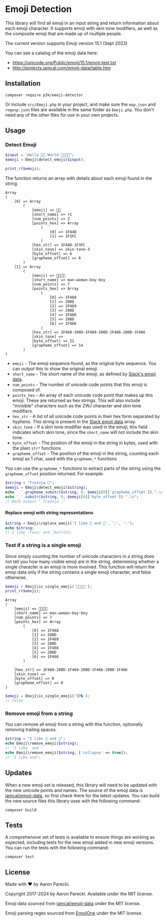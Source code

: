 Emoji Detection
===============

This library will find all emoji in an input string and return information about each emoji character. It supports emoji with skin tone modifiers, as well as the composite emoji that are made up of multiple people.

The current version supports Emoji version 15.1 (Sept 2023)

You can see a catalog of the emoji data here:

* https://unicode.org/Public/emoji/15.1/emoji-test.txt
* http://projects.iamcal.com/emoji-data/table.htm


Installation
------------

```
composer require p3k/emoji-detector
```

Or include `src/Emoji.php` in your project, and make sure the `map.json` and `regexp.json` files are available in the same folder as `Emoji.php`. You don't need any of the other files for use in your own projects.

Usage
-----

### Detect Emoji

```php
$input = "Hello 👍🏼 World 👨‍👩‍👦‍👦";
$emoji = Emoji\detect_emoji($input);

print_r($emoji);
```

The function returns an array with details about each emoji found in the string.

```
Array
(
    [0] => Array
        (
            [emoji] => 👍🏼
            [short_name] => +1
            [num_points] => 2
            [points_hex] => Array
                (
                    [0] => 1F44D
                    [1] => 1F3FC
                )
            [hex_str] => 1F44D-1F3FC
            [skin_tone] => skin-tone-3
            [byte_offset] => 6
            [grapheme_offset] => 6
        )
    [1] => Array
        (
            [emoji] => 👨‍👩‍👦‍👦
            [short_name] => man-woman-boy-boy
            [num_points] => 7
            [points_hex] => Array
                (
                    [0] => 1F468
                    [1] => 200D
                    [2] => 1F469
                    [3] => 200D
                    [4] => 1F466
                    [5] => 200D
                    [6] => 1F466
                )
            [hex_str] => 1F468-200D-1F469-200D-1F466-200D-1F466
            [skin_tone] =>
            [byte_offset] => 21
            [grapheme_offset] => 14
        )
)
```

* `emoji` - The emoji sequence found, as the original byte sequence. You can output this to show the original emoji.
* `short_name` - The short name of the emoji, as defined by [Slack's emoji data](https://github.com/iamcal/emoji-data).
* `num_points` - The number of unicode code points that this emoji is composed of.
* `points_hex` - An array of each unicode code point that makes up this emoji. These are returned as hex strings. This will also include "invisible" characters such as the ZWJ character and skin tone modifiers.
* `hex_str` - A list of all unicode code points in their hex form separated by hyphens. This string is present in the [Slack emoji data](https://github.com/iamcal/emoji-data) array.
* `skin_tone` - If a skin tone modifier was used in the emoji, this field indicates which skin tone, since the `short_name` will not include the skin tone.
* `byte_offset` - The position of the emoji in the string in bytes, used with the plain `str*` functions
* `grapheme_offset` - The position of the emoji in the string, counting each emoji as 1 char, used with the `grapheme_*` functions

You can use the `grapheme_*` functions to extract parts of the string using the `grapheme_offset` position returned. For example:

```php
$string = "Trešnja 🍒";
$emoji = Emoji\detect_emoji($string);
echo '.'.grapheme_substr($string, 0, $emoji[0]['grapheme_offset']).".\n";
echo '.'.substr($string, 0, $emoji[0]['byte_offset']).".\n";
// Both output ".Trešnja ."
```



#### Replace emoji with string representations

```php
$string = Emoji\replace_emoji('I like 🌮 and 🌯', ':', ':');
echo $string;
// I like :taco: and :burrito:
```


### Test if a string is a single emoji

Since simply counting the number of unicode characters in a string does not tell you how many visible emoji are in the string, determining whether a single character is an emoji is more involved. This function will return the emoji data only if the string contains a single emoji character, and false otherwise.

```php
$emoji = Emoji\is_single_emoji('👨‍👩‍👦‍👦');
print_r($emoji);
```

```
Array
(
    [emoji] => 👨‍👩‍👦‍👦
    [short_name] => man-woman-boy-boy
    [num_points] => 7
    [points_hex] => Array
        (
            [0] => 1F468
            [1] => 200D
            [2] => 1F469
            [3] => 200D
            [4] => 1F466
            [5] => 200D
            [6] => 1F466
        )

    [hex_str] => 1F468-200D-1F469-200D-1F466-200D-1F466
    [skin_tone] =>
    [byte_offset] => 0
    [grapheme_offset] => 0
)
```

```php
$emoji = Emoji\is_single_emoji('😻🐈');
// false
```

### Remove emoji from a string

You can remove all emoji from a string with this function, optionally removing trailing spaces.

```php
$string = "I like 🌮 and 🌯";
echo Emoji\remove_emoji($string);
// "I like  and "
echo Emoji\remove_emoji($string, ['collapse' => true]);
// "I like and";
```

Updates
-------

When a new emoji set is released, this library will need to be updated with the new unicode points and names. The source of the emoji data is [iamcal/emoji-data](https://github.com/iamcal/emoji-data), so first check there for the latest updates. You can build the new source files this library uses with the following command:

```
composer build
```


Tests
-----

A comprehensive set of tests is available to ensure things are working as expected, including tests for the new emoji added in new emoji versions. You can run the tests with the following command:

```
composer test
```



License
-------

Made with ❤️ by Aaron Parecki.

Copyright 2017-2024 by Aaron Parecki. Available under the MIT license.

Emoji data sourced from [iamcal/emoji-data](https://github.com/iamcal/emoji-data) under the MIT license.

Emoji parsing regex sourced from [EmojiOne](https://github.com/Ranks/emojione) under the MIT license.

